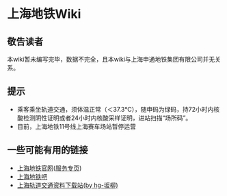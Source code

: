 # 上海地铁Wiki

## 敬告读者
本wiki暂未编写完毕，数据不完全，且本wiki与上海申通地铁集团有限公司并无关系。

## 提示
* 乘客乘坐轨道交通，须体温正常（＜37.3℃），随申码为绿码，持72小时内核酸检测阴性证明或者24小时内核酸采样证明，进站扫描“场所码”。
* 目前，上海地铁11号线上海赛车场站暂停运营

## 一些可能有用的链接
* [上海地铁官网](http://www.shmetro.com/)([服务专页](http://service.shmetro.com/))
* [上海地铁吧](https://tieba.baidu.com/f?kw=%E4%B8%8A%E6%B5%B7%E5%9C%B0%E9%93%81&fr=index)
* [上海轨道交通资料下载站(by hg-坂柳)](https://incimathcal.gitee.io/shmetrodl/#)
